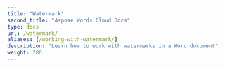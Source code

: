 ```yaml
---
title: "Watermark"
second_title: "Aspose Words Cloud Docs"
type: docs
url: /watermark/
aliases: [/working-with-watermark/]
description: "Learn how to work with watermarks in a Word document"
weight: 280
---
```


